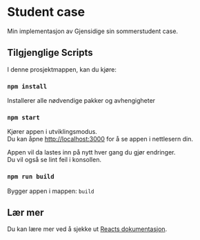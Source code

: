 # Student case

Min implementasjon av Gjensidige sin sommerstudent case.

## Tilgjenglige Scripts

I denne prosjektmappen, kan du kjøre:

### `npm install`

Installerer alle nødvendige pakker og avhengigheter

### `npm start`

Kjører appen i utviklingsmodus.\
Du kan åpne [http://localhost:3000](http://localhost:3000) for å se appen i nettlesern din.

Appen vil da lastes inn på nytt hver gang du gjør endringer.\
Du vil også se lint feil i konsollen.

### `npm run build`

Bygger appen i mappen: `build`

## Lær mer

Du kan lære mer ved å sjekke ut [Reacts dokumentasjon](https://reactjs.org/).

